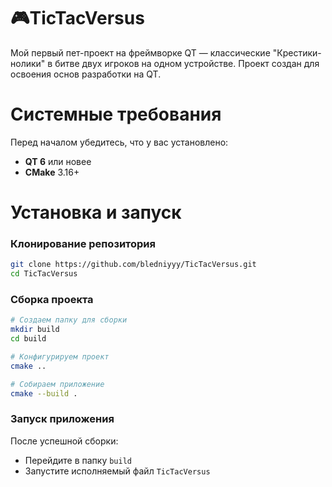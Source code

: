 # 🎮TicTacVersus

Мой первый пет-проект на фреймворке QT — классические "Крестики-нолики" в битве двух игроков на одном устройстве. Проект создан для освоения основ разработки на QT.

# Системные требования
Перед началом убедитесь, что у вас установлено:
- **QT 6** или новее
- **CMake** 3.16+

# Установка и запуск

### Клонирование репозитория

```bash
git clone https://github.com/bledniyyy/TicTacVersus.git
cd TicTacVersus
```

### Сборка проекта

```bash
# Создаем папку для сборки
mkdir build
cd build

# Конфигурируем проект
cmake ..

# Собираем приложение
cmake --build .  
```

### Запуск приложения

После успешной сборки:
- Перейдите в папку `build`
- Запустите исполняемый файл `TicTacVersus`


